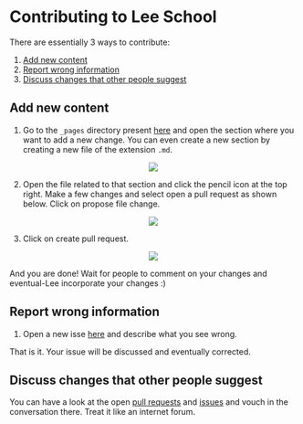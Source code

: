 # Contributing to Lee School

There are essentially 3 ways to contribute:

1. [Add new content](https://github.com/t7leeschool/t7leeschool.github.io/new/master#add-new-content)
2. [Report wrong information](https://github.com/t7leeschool/t7leeschool.github.io/new/master#report-wrong-information)
3. [Discuss changes that other people suggest](https://github.com/t7leeschool/t7leeschool.github.io/new/master#discuss-changes-that-other-people-suggest)

## Add new content

1. Go to the `_pages` directory present [here](https://github.com/t7leeschool/t7leeschool.github.io/tree/master/_pages) and open the section where you want to add a new change. You can even create a new section by creating a new file of the extension `.md`.

<p align="center"><img src="https://i.imgur.com/uqb7l4K.png" align="center"></p>

2. Open the file related to that section and click the pencil icon at the top right. Make a few changes and select open a pull request as shown below. Click on propose file change.

<p align="center"><img src="https://i.imgur.com/rZIq7HI.png" align="center"></p>

3. Click on create pull request.

<p align="center"><img src="https://i.imgur.com/2fEET0m.png" align="center"></p>

And you are done! Wait for people to comment on your changes and eventual-Lee incorporate your changes :)

## Report wrong information

1. Open a new isse [here](https://github.com/t7leeschool/t7leeschool.github.io/issues/new) and describe what you see wrong.

That is it. Your issue will be discussed and eventually corrected.

## Discuss changes that other people suggest

You can have a look at the open [pull requests](https://github.com/t7leeschool/t7leeschool.github.io/pulls) and [issues](https://github.com/t7leeschool/t7leeschool.github.io/issues) and vouch in the conversation there. Treat it like an internet forum.
